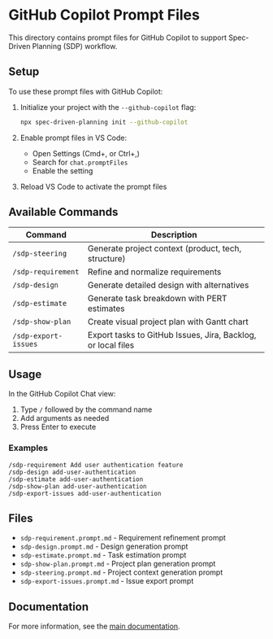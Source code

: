 # GitHub Copilot Prompt Files

This directory contains prompt files for GitHub Copilot to support Spec-Driven Planning (SDP) workflow.

## Setup

To use these prompt files with GitHub Copilot:

1. Initialize your project with the `--github-copilot` flag:
   ```bash
   npx spec-driven-planning init --github-copilot
   ```

2. Enable prompt files in VS Code:
   - Open Settings (Cmd+, or Ctrl+,)
   - Search for `chat.promptFiles`
   - Enable the setting

3. Reload VS Code to activate the prompt files

## Available Commands

| Command | Description |
|---------|-------------|
| `/sdp-steering` | Generate project context (product, tech, structure) |
| `/sdp-requirement` | Refine and normalize requirements |
| `/sdp-design` | Generate detailed design with alternatives |
| `/sdp-estimate` | Generate task breakdown with PERT estimates |
| `/sdp-show-plan` | Create visual project plan with Gantt chart |
| `/sdp-export-issues` | Export tasks to GitHub Issues, Jira, Backlog, or local files |

## Usage

In the GitHub Copilot Chat view:

1. Type `/` followed by the command name
2. Add arguments as needed
3. Press Enter to execute

### Examples

```
/sdp-requirement Add user authentication feature
/sdp-design add-user-authentication
/sdp-estimate add-user-authentication
/sdp-show-plan add-user-authentication
/sdp-export-issues add-user-authentication
```

## Files

- `sdp-requirement.prompt.md` - Requirement refinement prompt
- `sdp-design.prompt.md` - Design generation prompt
- `sdp-estimate.prompt.md` - Task estimation prompt
- `sdp-show-plan.prompt.md` - Project plan generation prompt
- `sdp-steering.prompt.md` - Project context generation prompt
- `sdp-export-issues.prompt.md` - Issue export prompt

## Documentation

For more information, see the [main documentation](https://github.com/Basio0916/spec-driven-planning).
